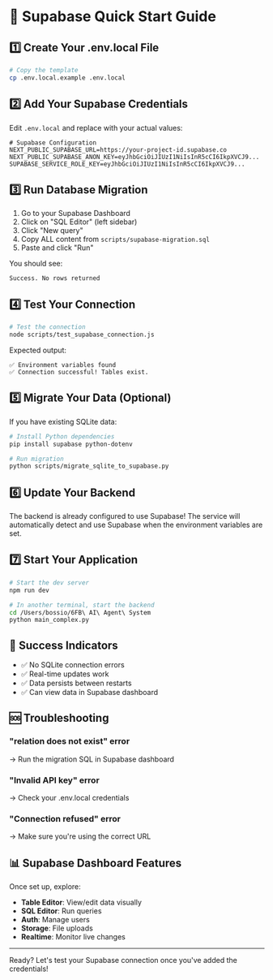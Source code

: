 # 🚀 Supabase Quick Start Guide

## 1️⃣ Create Your .env.local File

```bash
# Copy the template
cp .env.local.example .env.local
```

## 2️⃣ Add Your Supabase Credentials

Edit `.env.local` and replace with your actual values:

```env
# Supabase Configuration
NEXT_PUBLIC_SUPABASE_URL=https://your-project-id.supabase.co
NEXT_PUBLIC_SUPABASE_ANON_KEY=eyJhbGciOiJIUzI1NiIsInR5cCI6IkpXVCJ9...
SUPABASE_SERVICE_ROLE_KEY=eyJhbGciOiJIUzI1NiIsInR5cCI6IkpXVCJ9...
```

## 3️⃣ Run Database Migration

1. Go to your Supabase Dashboard
2. Click on "SQL Editor" (left sidebar)
3. Click "New query"
4. Copy ALL content from `scripts/supabase-migration.sql`
5. Paste and click "Run"

You should see:
```
Success. No rows returned
```

## 4️⃣ Test Your Connection

```bash
# Test the connection
node scripts/test_supabase_connection.js
```

Expected output:
```
✅ Environment variables found
✅ Connection successful! Tables exist.
```

## 5️⃣ Migrate Your Data (Optional)

If you have existing SQLite data:

```bash
# Install Python dependencies
pip install supabase python-dotenv

# Run migration
python scripts/migrate_sqlite_to_supabase.py
```

## 6️⃣ Update Your Backend

The backend is already configured to use Supabase! The service will automatically detect and use Supabase when the environment variables are set.

## 7️⃣ Start Your Application

```bash
# Start the dev server
npm run dev

# In another terminal, start the backend
cd /Users/bossio/6FB\ AI\ Agent\ System
python main_complex.py
```

## 🎉 Success Indicators

- ✅ No SQLite connection errors
- ✅ Real-time updates work
- ✅ Data persists between restarts
- ✅ Can view data in Supabase dashboard

## 🆘 Troubleshooting

### "relation does not exist" error
→ Run the migration SQL in Supabase dashboard

### "Invalid API key" error
→ Check your .env.local credentials

### "Connection refused" error
→ Make sure you're using the correct URL

## 📊 Supabase Dashboard Features

Once set up, explore:
- **Table Editor**: View/edit data visually
- **SQL Editor**: Run queries
- **Auth**: Manage users
- **Storage**: File uploads
- **Realtime**: Monitor live changes

---

Ready? Let's test your Supabase connection once you've added the credentials!